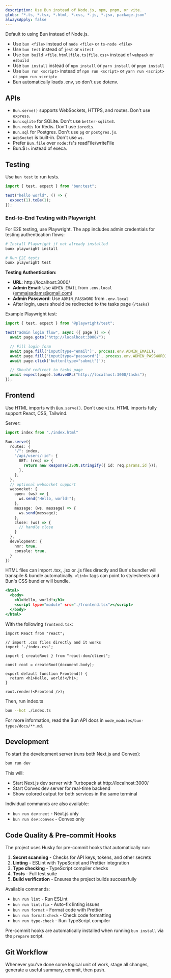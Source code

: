 ```yaml
---
description: Use Bun instead of Node.js, npm, pnpm, or vite.
globs: "*.ts, *.tsx, *.html, *.css, *.js, *.jsx, package.json"
alwaysApply: false
---
```


Default to using Bun instead of Node.js.

- Use `bun <file>` instead of `node <file>` or `ts-node <file>`
- Use `bun test` instead of `jest` or `vitest`
- Use `bun build <file.html|file.ts|file.css>` instead of `webpack` or `esbuild`
- Use `bun install` instead of `npm install` or `yarn install` or `pnpm install`
- Use `bun run <script>` instead of `npm run <script>` or `yarn run <script>` or `pnpm run <script>`
- Bun automatically loads .env, so don't use dotenv.

## APIs

- `Bun.serve()` supports WebSockets, HTTPS, and routes. Don't use `express`.
- `bun:sqlite` for SQLite. Don't use `better-sqlite3`.
- `Bun.redis` for Redis. Don't use `ioredis`.
- `Bun.sql` for Postgres. Don't use `pg` or `postgres.js`.
- `WebSocket` is built-in. Don't use `ws`.
- Prefer `Bun.file` over `node:fs`'s readFile/writeFile
- Bun.$`ls` instead of execa.

## Testing

Use `bun test` to run tests.

```ts#index.test.ts
import { test, expect } from "bun:test";

test("hello world", () => {
  expect(1).toBe(1);
});
```

### End-to-End Testing with Playwright

For E2E testing, use Playwright. The app includes admin credentials for testing authentication flows:

```bash
# Install Playwright if not already installed
bunx playwright install

# Run E2E tests
bunx playwright test
```

**Testing Authentication:**

- **URL**: http://localhost:3000/
- **Admin Email**: Use `ADMIN_EMAIL` from `.env.local` (emmajsadams@gmail.com)
- **Admin Password**: Use `ADMIN_PASSWORD` from `.env.local`
- After login, users should be redirected to the tasks page (`/tasks`)

Example Playwright test:

```ts
import { test, expect } from "@playwright/test";

test("admin login flow", async ({ page }) => {
  await page.goto("http://localhost:3000/");

  // Fill login form
  await page.fill('input[type="email"]', process.env.ADMIN_EMAIL);
  await page.fill('input[type="password"]', process.env.ADMIN_PASSWORD);
  await page.click('button[type="submit"]');

  // Should redirect to tasks page
  await expect(page).toHaveURL("http://localhost:3000/tasks");
});
```

## Frontend

Use HTML imports with `Bun.serve()`. Don't use `vite`. HTML imports fully support React, CSS, Tailwind.

Server:

```ts#index.ts
import index from "./index.html"

Bun.serve({
  routes: {
    "/": index,
    "/api/users/:id": {
      GET: (req) => {
        return new Response(JSON.stringify({ id: req.params.id }));
      },
    },
  },
  // optional websocket support
  websocket: {
    open: (ws) => {
      ws.send("Hello, world!");
    },
    message: (ws, message) => {
      ws.send(message);
    },
    close: (ws) => {
      // handle close
    }
  },
  development: {
    hmr: true,
    console: true,
  }
})
```

HTML files can import .tsx, .jsx or .js files directly and Bun's bundler will transpile & bundle automatically. `<link>` tags can point to stylesheets and Bun's CSS bundler will bundle.

```html#index.html
<html>
  <body>
    <h1>Hello, world!</h1>
    <script type="module" src="./frontend.tsx"></script>
  </body>
</html>
```

With the following `frontend.tsx`:

```tsx#frontend.tsx
import React from "react";

// import .css files directly and it works
import './index.css';

import { createRoot } from "react-dom/client";

const root = createRoot(document.body);

export default function Frontend() {
  return <h1>Hello, world!</h1>;
}

root.render(<Frontend />);
```

Then, run index.ts

```sh
bun --hot ./index.ts
```

For more information, read the Bun API docs in `node_modules/bun-types/docs/**.md`.

## Development

To start the development server (runs both Next.js and Convex):

```bash
bun run dev
```

This will:

- Start Next.js dev server with Turbopack at http://localhost:3000/
- Start Convex dev server for real-time backend
- Show colored output for both services in the same terminal

Individual commands are also available:

- `bun run dev:next` - Next.js only
- `bun run dev:convex` - Convex only

## Code Quality & Pre-commit Hooks

The project uses Husky for pre-commit hooks that automatically run:

1. **Secret scanning** - Checks for API keys, tokens, and other secrets
2. **Linting** - ESLint with TypeScript and Prettier integration
3. **Type checking** - TypeScript compiler checks
4. **Tests** - Full test suite
5. **Build verification** - Ensures the project builds successfully

Available commands:

- `bun run lint` - Run ESLint
- `bun run lint:fix` - Auto-fix linting issues
- `bun run format` - Format code with Prettier
- `bun run format:check` - Check code formatting
- `bun run type-check` - Run TypeScript compiler

Pre-commit hooks are automatically installed when running `bun install` via the `prepare` script.

## Git Workflow

Whenever you've done some logical unit of work, stage all changes, generate a useful summary, commit, then push.
